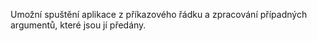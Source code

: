 ﻿Umožní spuštění aplikace z příkazového řádku a zpracování případných argumentů, které jsou jí předány.
